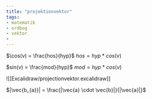 ```yaml
---
title: "projektionvektor"
tags: 
- matematik
- ordbog
- vektor
- 
---
```

$\cos(v) = \frac{hos}{hyp}$
$hos = hyp * cos(v)$

$sin(v) = \frac{mod}{hyp}$
$mod = hyp * cos(v)$

![[Excalidraw/projectionvektor.excalidraw]]


$|\vec{b_{a}}| = \frac{|\vec{a} \cdot \vec{b}|}{|\vec{a}|}$
